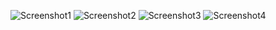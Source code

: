 ![Screenshot1](https://github.com/mutuma-brian/Emart/assets/134433303/7610cb50-7232-4b73-a09e-050546795e0a)
![Screenshot2](https://github.com/mutuma-brian/Emart/assets/134433303/124a50c6-d98a-4e1e-9626-2c0cf20237ab)
![Screenshot3](https://github.com/mutuma-brian/Emart/assets/134433303/75b1ad31-9d47-466a-b93b-f1994a977bfd)
![Screenshot4](https://github.com/mutuma-brian/Emart/assets/134433303/2b3b32c1-fb39-432c-8596-88dd09a4269f)

